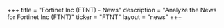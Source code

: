 +++
title = "Fortinet Inc (FTNT) - News"
description = "Analyze the News for Fortinet Inc (FTNT)"
ticker = "FTNT"
layout = "news"
+++

